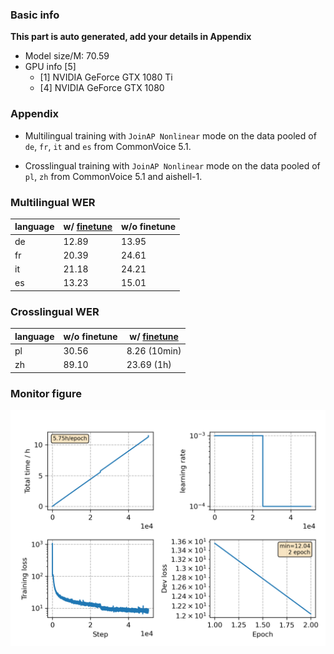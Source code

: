### Basic info

**This part is auto generated, add your details in Appendix**

* Model size/M: 70.59
* GPU info \[5\]
  * \[1\] NVIDIA GeForce GTX 1080 Ti
  * \[4\] NVIDIA GeForce GTX 1080

### Appendix

* Multilingual training with `JoinAP Nonlinear` mode on the data pooled of `de`, `fr`, `it` and `es` from CommonVoice 5.1.

* Crosslingual training with `JoinAP Nonlinear` mode on the data pooled of `pl`, `zh` from CommonVoice 5.1 and aishell-1.

### Multilingual WER

|language|w/ [finetune](./Finetune/)|w/o finetune| 
|---|---|---|
|de|12.89|13.95|
|fr|20.39|24.61|
|it|21.18|24.21|
|es|13.23|15.01|

### Crosslingual WER

|language|w/o finetune| w/ [finetune](./Finetune)|
|---|---|---|
|pl|30.56|8.26 (10min)|
|zh|89.10|23.69 (1h)|


### Monitor figure
![monitor](./monitor.png)
